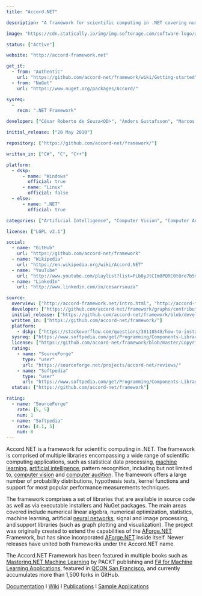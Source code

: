 ```yaml
---
title: "Accord.NET"

description: "A framework for scientific computing in .NET covering numerical linear algebra, numerical optimization, statistics, machine learning, artificial neural networks, signal and image processing areas."

image: "https://cdn.statically.io/img/img.softorage.com/software-logo/accord.net.png?h=64"

status: ["Active"]

website: "http://accord-framework.net"

get_it:
  - from: "Authentic"
    url: "https://github.com/accord-net/framework/wiki/Getting-started"
  - from: "NuGet"
    url: "https://www.nuget.org/packages/Accord/"

sysreq:
  -
    recm: ".NET Framework"

developer: ["César Roberto de Souza<OD>", "Anders Gustafsson", "Marcos Diego Catalano", "Others"]

initial_release: ["20 May 2010"]

repository: ["https://github.com/accord-net/framework/"]

written_in: ["C#", "C", "C++"]

platform:
  - dskp:
      - name: "Windows"
        official: true
      - name: "Linux"
        official: false
  - else:
      - name: ".NET"
        official: true

categories: ["Artificial Intelligence", "Computer Vision", "Computer Audition", "Framework"]

license: ["LGPL v2.1"]

social:
  - name: "GitHub"
    url: "https://github.com/accord-net/framework"
  - name: "Wikipedia"
    url: "https://en.wikipedia.org/wiki/Accord.NET"
  - name: "YouTube"
    url: "http://www.youtube.com/playlist?list=PLb8yJtCIm8PQRC0t8re7b5mOCP8s6iBk9"
  - name: "LinkedIn"
    url: "http://www.linkedin.com/in/cesarrsouza"

source:
  overview: ["http://accord-framework.net/intro.html", "http://accord-framework.net/license.html", "https://channel9.msdn.com/coding4fun/blog/Portable-Image-and-Video-processing-with-help-from-AForgeNET-and-AccordNET", "https://www.openhub.net/p/Accord-NET", "https://github.com/accord-net/framework"]
  developer: ["https://github.com/accord-net/framework/graphs/contributors"]
  initial_release: ["https://github.com/accord-net/framework/blob/development/Release%20notes.txt"]
  written_in: ["https://github.com/accord-net/framework/"]
  platform:
    - dskp: ["https://stackoverflow.com/questions/38118548/how-to-install-nuget-from-command-line-on-linux", "https://docs.microsoft.com/en-us/nuget/what-is-nuget"]
  sysreq: ["https://www.softpedia.com/get/Programming/Components-Libraries/Accord-NET-Framework.shtml"]
  license: ["https://github.com/accord-net/framework/blob/master/Copyright.txt", "http://accord-framework.net/license.html"]
  rating:
    - name: "SourceForge"
      type: "user"
      url: "https://sourceforge.net/projects/accord-net/reviews/"
    - name: "Softpedia"
      type: "user"
      url: "https://www.softpedia.com/get/Programming/Components-Libraries/Accord-NET-Framework.shtml"
  status: ["https://github.com/accord-net/framework"]

rating:
  - name: "SourceForge"
    rate: [5, 5]
    num: 1
  - name: "Softpedia"
    rate: [4.1, 5]
    num: 8
---
```

  Accord.NET is a framework for scientific computing in .NET. The framework is comprised of multiple libraries encompassing a wide range of scientific computing applications, such as statistical data processing, [machine learning](/categories/machine-learning), [artificial intelligence](/categories/artificial-intelligence), pattern recognition, including but not limited to, [computer vision](/categories/computer-vision) and [computer audition](/categories/computer-audition). The framework offers a large number of probability distributions, hypothesis tests, kernel functions and support for most popular performance measurements techniques.
  
  The framework comprises a set of libraries that are available in source code as well as via executable installers and NuGet packages. The main areas covered include numerical linear algebra, numerical optimization, statistics, machine learning, artificial [neural networks](/categories/neural-networks), signal and image processing, and support libraries (such as graph plotting and visualization). The project was originally created to extend the capabilities of the [AForge.NET](/software/aforge.net) Framework, but has since incorporated [AForge.NET](/software/aforge.net) inside itself. Newer releases have united both frameworks under the Accord.NET name.
  
  The Accord.NET Framework has been featured in multiple books such as [Mastering.NET Machine Learning](https://www.packtpub.com/big-data-and-business-intelligence/mastering-net-machine-learning) by PACKT publishing and [F# for Machine Learning Applications](https://www.packtpub.com/big-data-and-business-intelligence/f-machine-learning), featured in [QCON San Francisco](https://www.infoq.com/presentations/accord-net-machine-learning), and currently accumulates more than 1,500 forks in GitHub.
  
  [Documentation](http://accord-framework.net/docs/html/R_Project_Accord_NET.htm)  I  [Wiki](https://github.com/accord-net/framework/wiki)  I  [Publications](http://accord-framework.net/publications.html)  I  [Sample Applications](http://accord-framework.net/samples.html)




